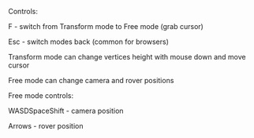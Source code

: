 Controls:

F - switch from Transform mode to Free mode (grab cursor)

Esc - switch modes back (common for browsers)

Transform mode can change vertices height with mouse down and move cursor

Free mode can change camera and rover positions

Free mode controls:

WASDSpaceShift - camera position

Arrows - rover position